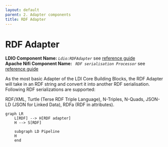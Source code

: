 ```yaml
---
layout: default
parent: 2. Adapter components
title: RDF Adapter
---
```


# RDF Adapter

<b>LDIO Component Name:</b> <i>`Ldio:RDFAdapter`</i> see [reference guide](https://informatievlaanderen.github.io/VSDS-Linked-Data-Interactions/ldio/ldio-adapters/ldio-rdf-adapter) <br>
<b>Apache Nifi Component Name:</b> <i>`
RDF serialisation Processor` </i> see [reference guide]()

As the most basic Adapter of the LDI Core Building Blocks, the RDF Adapter will take in an RDF string and convert it into another RDF serialisation. Following RDF serializations are supported:

RDF/XML, Turtle (Terse RDF Triple Language), N-Triples, N-Quads, JSON-LD (JSON for Linked Data), RDFa (RDF in attributes).



```mermaid
graph LR
    L[RDF] --> H[RDF adapter]
    H --> S[RDF]

    subgraph LD Pipeline
    H
    end
```
